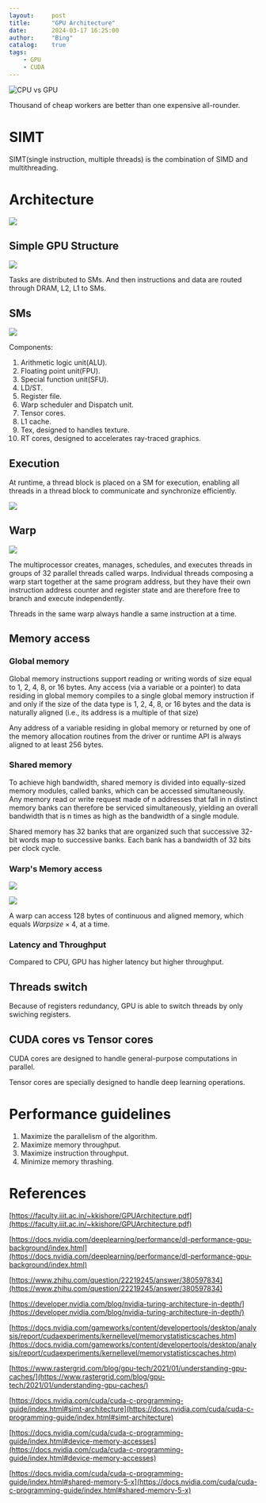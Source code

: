 ```yaml
---
layout:     post
title:      "GPU Architecture"
date:       2024-03-17 16:25:00
author:     "Bing"
catalog:    true
tags:
    - GPU
    - CUDA
---
```


![](/img/post/gpu-devotes-more-transistors-to-data-processing.png "CPU vs GPU")

Thousand of cheap workers are better than one expensive all-rounder.

# SIMT
SIMT(single instruction, multiple threads) is the combination of SIMD and multithreading. 

# Architecture
![](/img/post/GPU-Hardware.jpg)

## Simple GPU Structure
![](/img/post/simple_gpu_arch.png)

Tasks are distributed to SMs. And then instructions and data are routed through DRAM, L2, L1 to SMs.

## SMs
![](/img/post/GPU-SM.jpg)

Components:
1. Arithmetic logic unit(ALU).
2. Floating point unit(FPU).
3. Special function unit(SFU).
4. LD/ST.
5. Register file.
6. Warp scheduler and Dispatch unit.
7. Tensor cores.
8. L1 cache.
9. Tex, designed to handles texture.
10. RT cores, designed to accelerates ray-traced graphics.

## Execution
At runtime, a thread block is placed on a SM for execution, enabling all threads in a thread block to communicate and synchronize efficiently.

![](/img/post/utilize-8sm-gpu.png)

## Warp
![](/img/post/warp-divergence-example.png)

The multiprocessor creates, manages, schedules, and executes threads in groups of 32 parallel threads called warps. Individual threads composing a warp start together at the same program address, but they have their own instruction address counter and register state and are therefore free to branch and execute independently.

Threads in the same warp always handle a same instruction at a time.

## Memory access
### Global memory
Global memory instructions support reading or writing words of size equal to 1, 2, 4, 8, or 16 bytes. Any access (via a variable or a pointer) to data residing in global memory compiles to a single global memory instruction if and only if the size of the data type is 1, 2, 4, 8, or 16 bytes and the data is naturally aligned (i.e., its address is a multiple of that size)

Any address of a variable residing in global memory or returned by one of the memory allocation routines from the driver or runtime API is always aligned to at least 256 bytes.

### Shared memory
To achieve high bandwidth, shared memory is divided into equally-sized memory modules, called banks, which can be accessed simultaneously. Any memory read or write request made of n addresses that fall in n distinct memory banks can therefore be serviced simultaneously, yielding an overall bandwidth that is n times as high as the bandwidth of a single module.

Shared memory has 32 banks that are organized such that successive 32-bit words map to successive banks. Each bank has a bandwidth of 32 bits per clock cycle.

### Warp's Memory access
![](/img/post/gpu-warp-memory-access1.png)

![](/img/post/gpu-warp-memory-access2.png)

A warp can access 128 bytes of continuous and aligned memory, which equals $Warpsize \times 4$, at a time.

### Latency and Throughput
Compared to CPU, GPU has higher latency but higher throughput.

## Threads switch
Because of registers redundancy, GPU is able to switch threads by only swiching registers.

## CUDA cores vs Tensor cores
CUDA cores are designed to handle general-purpose computations in parallel.

Tensor cores are specially designed to handle deep learning operations.

# Performance guidelines
1. Maximize the parallelism of the algorithm.
2. Maximize memory throughput.
3. Maximize instruction throughput.
4. Minimize memory thrashing.

# References
[https://faculty.iiit.ac.in/~kkishore/GPUArchitecture.pdf](https://faculty.iiit.ac.in/~kkishore/GPUArchitecture.pdf)

[https://docs.nvidia.com/deeplearning/performance/dl-performance-gpu-background/index.html](https://docs.nvidia.com/deeplearning/performance/dl-performance-gpu-background/index.html)

[https://www.zhihu.com/question/22219245/answer/380597834](https://www.zhihu.com/question/22219245/answer/380597834)

[https://developer.nvidia.com/blog/nvidia-turing-architecture-in-depth/](https://developer.nvidia.com/blog/nvidia-turing-architecture-in-depth/)

[https://docs.nvidia.com/gameworks/content/developertools/desktop/analysis/report/cudaexperiments/kernellevel/memorystatisticscaches.htm](https://docs.nvidia.com/gameworks/content/developertools/desktop/analysis/report/cudaexperiments/kernellevel/memorystatisticscaches.htm)

[https://www.rastergrid.com/blog/gpu-tech/2021/01/understanding-gpu-caches/](https://www.rastergrid.com/blog/gpu-tech/2021/01/understanding-gpu-caches/)

[https://docs.nvidia.com/cuda/cuda-c-programming-guide/index.html#simt-architecture](https://docs.nvidia.com/cuda/cuda-c-programming-guide/index.html#simt-architecture)

[https://docs.nvidia.com/cuda/cuda-c-programming-guide/index.html#device-memory-accesses](https://docs.nvidia.com/cuda/cuda-c-programming-guide/index.html#device-memory-accesses)

[https://docs.nvidia.com/cuda/cuda-c-programming-guide/index.html#shared-memory-5-x](https://docs.nvidia.com/cuda/cuda-c-programming-guide/index.html#shared-memory-5-x)